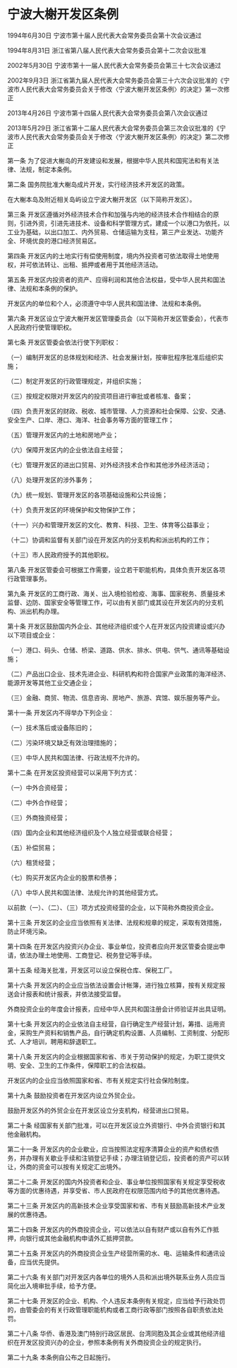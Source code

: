 # 宁波大榭开发区条例

1994年6月30日 宁波市第十届人民代表大会常务委员会第十次会议通过

1994年8月31日 浙江省第八届人民代表大会常务委员会第十二次会议批准

2002年5月30日 宁波市第十一届人民代表大会常务委员会第三十七次会议通过

2002年9月3日 浙江省第九届人民代表大会常务委员会第三十六次会议批准的《宁波市人民代表大会常务委员会关于修改〈宁波大榭开发区条例〉的决定》第一次修正

2013年4月26日 宁波市第十四届人民代表大会常务委员会第八次会议通过

2013年5月29日 浙江省第十二届人民代表大会常务委员会第三次会议批准的《宁波市人民代表大会常务委员会关于修改〈宁波大榭开发区条例〉的决定》第二次修正



第一条 为了促进大榭岛的开发建设和发展，根据中华人民共和国宪法和有关法律、法规，制定本条例。

第二条 国务院批准大榭岛成片开发，实行经济技术开发区的政策。

在大榭本岛及附近相关岛屿设立宁波大榭开发区（以下简称开发区）。

第三条 开发区遵循对外经济技术合作和加强与内地的经济技术合作相结合的原则，引进外资，引进先进技术、设备和科学管理方式，建成一个以港口为依托，以工业为基础，以出口加工、内外贸易、仓储运输为支柱，第三产业发达、功能齐全、环境优良的港口经济贸易区。

第四条 开发区内的土地实行有偿使用制度，境内外投资者可依法取得土地使用权，并可依法转让、出租、抵押或者用于其他经济活动。

第五条 开发区内投资者的资产、应得利润和其他合法权益，受中华人民共和国法律、法规和本条例的保护。

开发区内的单位和个人，必须遵守中华人民共和国法律、法规和本条例。

第六条 开发区设立宁波大榭开发区管理委员会（以下简称开发区管委会），代表市人民政府行使管理职权。

第七条 开发区管委会依法行使下列职权：

（一）编制开发区的总体规划和经济、社会发展计划，按审批程序批准后组织实施；

（二）制定开发区的行政管理规定，并组织实施；

（三）按规定权限对开发区内的投资项目进行审批或者核准、备案；

（四）负责开发区的财政、税收、城市管理、人力资源和社会保障、公安、交通、安全生产、口岸、港口、海洋、社会事务等方面的管理工作；

（五）管理开发区内的土地和房地产业；

（六）保障开发区内的企业依法自主经营；

（七）管理开发区的进出口贸易、对外经济技术合作和其他涉外经济活动；

（八）处理开发区的涉外事务；

（九）统一规划、管理开发区的各项基础设施和公共设施；

（十）负责开发区的环境保护和文物保护工作；

（十一）兴办和管理开发区的文化、教育、科技、卫生、体育等公益事业；

（十二）协调和监督有关部门设在开发区内的分支机构和派出机构的工作；

（十三）市人民政府授予的其他职权。

第八条 开发区管委会可根据工作需要，设立若干职能机构，具体负责开发区各项行政管理事务。

第九条 开发区的工商行政、海关、出入境检验检疫、海事、国家税务、质量技术监督、边防、国家安全等管理工作，可以由有关部门或其设在开发区内的分支机构、派出机构办理。

第十条 开发区鼓励国内外企业、其他经济组织或个人在开发区内投资建设或兴办以下项目或企业：

（一）港口、码头、仓储、桥梁、道路、供水、排水、供电、供气、通讯等基础设施；

（二）产品出口企业、技术先进企业、科研机构和符合国家产业政策的海洋经济、能源开发等其他工业交通企业；

（三）金融、商贸、物流、信息咨询、房地产、旅游、宾馆、娱乐服务等产业。

第十一条 开发区内不得举办下列企业：

（一）技术落后或设备陈旧的；

（二）污染环境又缺乏有效治理措施的；

（三）中华人民共和国法律、行政法规不允许的。

第十二条 在开发区投资经营可以采用下列方式：

（一）中外合资经营；

（二）中外合作经营；

（三）外商独资经营；

（四）国内企业和其他经济组织及个人独立经营或联合经营；

（五）补偿贸易；

（六）租赁经营；

（七）购买开发区内企业的股票和债券；

（八）中华人民共和国法律、法规允许的其他经营方式。

以前款（一）、（二）、（三）项方式投资经营的企业，以下简称外商投资企业。

第十三条 开发区的企业应当依照有关法律、法规和规章的规定，采取有效措施，防止环境污染。

第十四条 在开发区内投资兴办企业、事业单位，投资者应向开发区管委会提出申请，依法办理土地使用、工商登记、税务登记等手续。

第十五条 经海关批准，开发区可以设立保税仓库、保税工厂。

第十六条 开发区内的企业应当依法设置会计帐簿，进行独立核算，按有关规定报送会计报表和统计报表，并依法接受监督。

外商投资企业的年度会计报表，应经中华人民共和国注册会计师验证并出具证明。

第十七条 开发区内的企业依法自主经营，自行确定生产经营计划，筹措、运用资金，采购生产资料和销售产品，自行确定机构设置、人员编制、工资制度、分配形式、人才培训，聘用和辞退职工。

第十八条 开发区内的企业根据国家和省、市关于劳动保护的规定，为职工提供文明、安全、卫生的工作条件，保障职工的合法权益。

开发区内的企业应当依照国家和省、市有关规定实行社会保险制度。

第十九条 鼓励投资者在开发区内设立外贸企业。

鼓励开发区外的外贸企业在开发区设立分支机构，经营进出口贸易。

第二十条 经国家有关部门批准，可以在开发区设立外资银行、中外合资银行和其他金融机构。

第二十一条 开发区内的企业歇业，应当按照法定程序清算企业的资产和债权债务，并办理有关歇业手续和注销登记手续；办理注销登记后，投资者的资产可以转让，外商的资金可以按有关规定汇出境外。

第二十二条 开发区的国内外投资者和企业、事业单位按照国家有关规定享受税收等方面的优惠待遇，并享受省、市人民政府在权限范围内给予的其他优惠待遇。

第二十三条 开发区内的高新技术企业享受国家和省、市有关鼓励高新技术产业发展的优惠待遇。

第二十四条 开发区内的外商投资企业，可以依法以自有财产或以自有外汇作抵押，向银行或其他金融机构申请外汇抵押贷款。

第二十五条 开发区内的外商投资企业生产经营所需的水、电、运输条件和通讯设备，应当优先提供。

第二十六条 有关部门对开发区内各单位的境外人员和派出境外联系业务人员应当简化出入境审批手续，给予方便。

第二十七条 开发区的企业、机构、个人违反本条例有关规定，应当给予行政处罚的，由管委会的有关行政管理职能机构或者工商行政等部门按照各自职责依法处罚。

第二十八条 华侨、香港及澳门特别行政区居民、台湾同胞及其企业或其他经济组织在开发区投资兴办的企业，参照本条例有关外商投资企业的规定执行。

第二十九条 本条例自公布之日起施行。